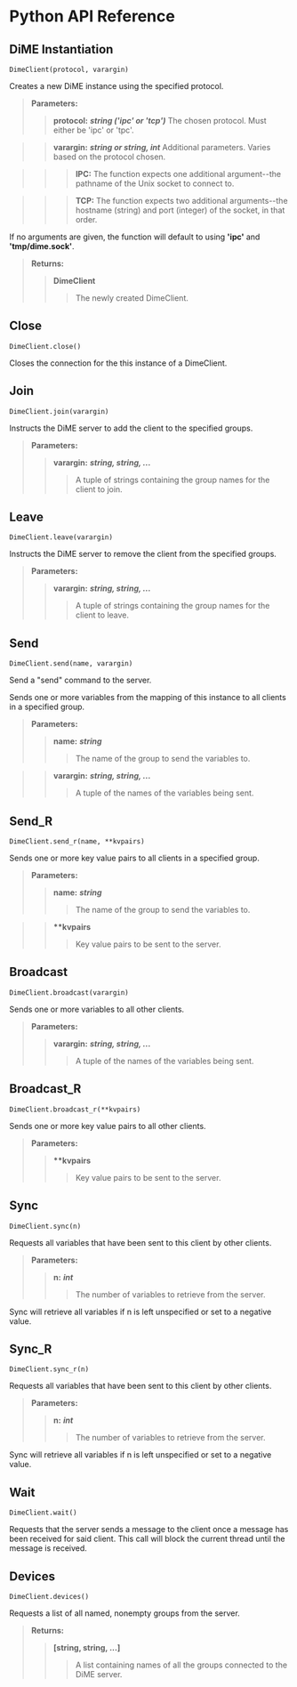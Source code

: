 # Python API Reference
## DiME Instantiation 
```
DimeClient(protocol, varargin)
```
Creates a new DiME instance using the specified protocol.

> **Parameters:**
>> **protocol:** ***string ('ipc' or 'tcp')***
>>	The chosen protocol. Must either be 'ipc' or 'tpc'.

>> **varargin:** ***string or string, int***
>>	Additional parameters. Varies based on the protocol chosen.

>>>	**IPC:** The function expects one additional argument--the pathname of the Unix socket to connect to.

>>>	**TCP:** The function expects two additional arguments--the hostname (string) and port (integer) of the socket, in that order.

If no arguments are given, the function will default to using **'ipc'** and **'tmp/dime.sock'**.

> **Returns:**
>> **DimeClient**
>>> The newly created DimeClient.

## Close
```
DimeClient.close()
```
Closes the connection for the this instance of a DimeClient.

## Join
```
DimeClient.join(varargin)
```
Instructs the DiME server to add the client to the specified groups.

> **Parameters:**
>> **varargin:** ***string, string, ...***
>>> A tuple of strings containing the group names for the client to join.

## Leave
```
DimeClient.leave(varargin)
```
Instructs the DiME server to remove the client from the specified groups.

> **Parameters:**
>> **varargin:** ***string, string, ...***
>>> A tuple of strings containing the group names for the client to leave.

## Send
```
DimeClient.send(name, varargin)
```
Send a "send" command to the server.

Sends one or more variables from the mapping of this instance to all clients in a specified group.

> **Parameters:**
>> **name:** ***string***
>>> The name of the group to send the variables to.

>> **varargin:** ***string, string, ...***
>>> A tuple of the names of the variables being sent.

## Send_R
```
DimeClient.send_r(name, **kvpairs)
```
Sends one or more key value pairs to all clients in a specified group.

> **Parameters:**
>> **name:** ***string***
>>> The name of the group to send the variables to.

>> **\*\*kvpairs**
>>> Key value pairs to be sent to the server.

## Broadcast
```
DimeClient.broadcast(varargin)
```
Sends one or more variables to all other clients.

> **Parameters:**
>> **varargin:** ***string, string, ...***
>>> A tuple of the names of the variables being sent.

## Broadcast_R
```
DimeClient.broadcast_r(**kvpairs)
```
Sends one or more key value pairs to all other clients.

> **Parameters:**
>> **\*\*kvpairs**
>>> Key value pairs to be sent to the server.

## Sync
```
DimeClient.sync(n)
```
Requests all variables that have been sent to this client by other clients.

> **Parameters:**
>> **n:** ***int***
>>> The number of variables to retrieve from the server.

Sync will retrieve all variables if n is left unspecified or set to a negative value.

## Sync_R
```
DimeClient.sync_r(n)
```
Requests all variables that have been sent to this client by other clients.

> **Parameters:**
>> **n:** ***int***
>>> The number of variables to retrieve from the server.

Sync will retrieve all variables if n is left unspecified or set to a negative value.

## Wait
```
DimeClient.wait()
```
Requests that the server sends a message to the client once a message has been received for said client. This call will block the current thread until the message is received.

## Devices
```
DimeClient.devices()
```
Requests a list of all named, nonempty groups from the server.

> **Returns:**
>> **[string, string, ...]**
>>> A list containing names of all the groups connected to the DiME server.

